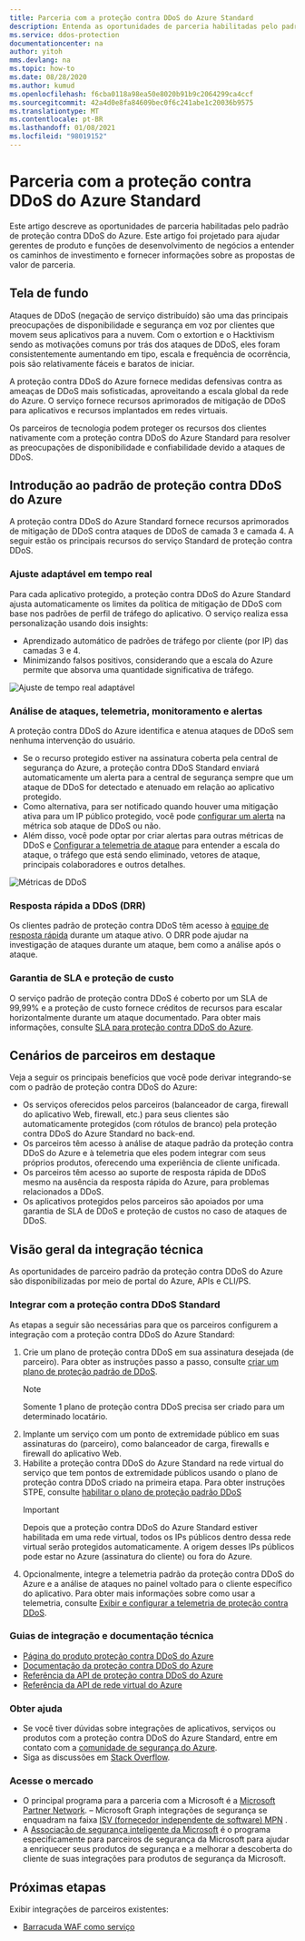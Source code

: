 ```yaml
---
title: Parceria com a proteção contra DDoS do Azure Standard
description: Entenda as oportunidades de parceria habilitadas pelo padrão de proteção contra DDoS do Azure.
ms.service: ddos-protection
documentationcenter: na
author: yitoh
mms.devlang: na
ms.topic: how-to
ms.date: 08/28/2020
ms.author: kumud
ms.openlocfilehash: f6cba0118a98ea50e8020b91b9c2064299ca4ccf
ms.sourcegitcommit: 42a4d0e8fa84609bec0f6c241abe1c20036b9575
ms.translationtype: MT
ms.contentlocale: pt-BR
ms.lasthandoff: 01/08/2021
ms.locfileid: "98019152"
---
```

# <a name="partnering-with-azure-ddos-protection-standard"></a>Parceria com a proteção contra DDoS do Azure Standard
Este artigo descreve as oportunidades de parceria habilitadas pelo padrão de proteção contra DDoS do Azure. Este artigo foi projetado para ajudar gerentes de produto e funções de desenvolvimento de negócios a entender os caminhos de investimento e fornecer informações sobre as propostas de valor de parceria.

## <a name="background"></a>Tela de fundo
Ataques de DDoS (negação de serviço distribuído) são uma das principais preocupações de disponibilidade e segurança em voz por clientes que movem seus aplicativos para a nuvem. Com o extortion e o Hacktivism sendo as motivações comuns por trás dos ataques de DDoS, eles foram consistentemente aumentando em tipo, escala e frequência de ocorrência, pois são relativamente fáceis e baratos de iniciar.

A proteção contra DDoS do Azure fornece medidas defensivas contra as ameaças de DDoS mais sofisticadas, aproveitando a escala global da rede do Azure. O serviço fornece recursos aprimorados de mitigação de DDoS para aplicativos e recursos implantados em redes virtuais.

Os parceiros de tecnologia podem proteger os recursos dos clientes nativamente com a proteção contra DDoS do Azure Standard para resolver as preocupações de disponibilidade e confiabilidade devido a ataques de DDoS.

## <a name="introduction-to-azure-ddos-protection-standard"></a>Introdução ao padrão de proteção contra DDoS do Azure
A proteção contra DDoS do Azure Standard fornece recursos aprimorados de mitigação de DDoS contra ataques de DDoS de camada 3 e camada 4. A seguir estão os principais recursos do serviço Standard de proteção contra DDoS.

### <a name="adaptive-real-time-tuning"></a>Ajuste adaptável em tempo real
Para cada aplicativo protegido, a proteção contra DDoS do Azure Standard ajusta automaticamente os limites da política de mitigação de DDoS com base nos padrões de perfil de tráfego do aplicativo. O serviço realiza essa personalização usando dois insights:

- Aprendizado automático de padrões de tráfego por cliente (por IP) das camadas 3 e 4.
- Minimizando falsos positivos, considerando que a escala do Azure permite que absorva uma quantidade significativa de tráfego.

![Ajuste de tempo real adaptável](./media/ddos-protection-partner-onboarding/real-time-tuning.png)

### <a name="attack-analytics-telemetry-monitoring-and-alerting"></a>Análise de ataques, telemetria, monitoramento e alertas
A proteção contra DDoS do Azure identifica e atenua ataques de DDoS sem nenhuma intervenção do usuário.

- Se o recurso protegido estiver na assinatura coberta pela central de segurança do Azure, a proteção contra DDoS Standard enviará automaticamente um alerta para a central de segurança sempre que um ataque de DDoS for detectado e atenuado em relação ao aplicativo protegido.
- Como alternativa, para ser notificado quando houver uma mitigação ativa para um IP público protegido, você pode [configurar um alerta](alerts.md) na métrica sob ataque de DDoS ou não.
- Além disso, você pode optar por criar alertas para outras métricas de DDoS e [Configurar a telemetria de ataque](telemetry.md) para entender a escala do ataque, o tráfego que está sendo eliminado, vetores de ataque, principais colaboradores e outros detalhes.

![Métricas de DDoS](./media/ddos-protection-partner-onboarding/ddos-metrics.png)

### <a name="ddos-rapid-response-drr"></a>Resposta rápida a DDoS (DRR)
Os clientes padrão de proteção contra DDoS têm acesso à [equipe de resposta rápida](ddos-rapid-response.md) durante um ataque ativo. O DRR pode ajudar na investigação de ataques durante um ataque, bem como a análise após o ataque.

### <a name="sla-guarantee-and-cost-protection"></a>Garantia de SLA e proteção de custo
O serviço padrão de proteção contra DDoS é coberto por um SLA de 99,99% e a proteção de custo fornece créditos de recursos para escalar horizontalmente durante um ataque documentado. Para obter mais informações, consulte [SLA para proteção contra DDoS do Azure](https://azure.microsoft.com/support/legal/sla/ddos-protection/v1_0/).

## <a name="featured-partner-scenarios"></a>Cenários de parceiros em destaque
Veja a seguir os principais benefícios que você pode derivar integrando-se com o padrão de proteção contra DDoS do Azure:

- Os serviços oferecidos pelos parceiros (balanceador de carga, firewall do aplicativo Web, firewall, etc.) para seus clientes são automaticamente protegidos (com rótulos de branco) pela proteção contra DDoS do Azure Standard no back-end.
- Os parceiros têm acesso à análise de ataque padrão da proteção contra DDoS do Azure e à telemetria que eles podem integrar com seus próprios produtos, oferecendo uma experiência de cliente unificada.  
- Os parceiros têm acesso ao suporte de resposta rápida de DDoS mesmo na ausência da resposta rápida do Azure, para problemas relacionados a DDoS.
- Os aplicativos protegidos pelos parceiros são apoiados por uma garantia de SLA de DDoS e proteção de custos no caso de ataques de DDoS.

## <a name="technical-integration-overview"></a>Visão geral da integração técnica
As oportunidades de parceiro padrão da proteção contra DDoS do Azure são disponibilizadas por meio de portal do Azure, APIs e CLI/PS.

### <a name="integrate-with-ddos-protection-standard"></a>Integrar com a proteção contra DDoS Standard
As etapas a seguir são necessárias para que os parceiros configurem a integração com a proteção contra DDoS do Azure Standard:
1. Crie um plano de proteção contra DDoS em sua assinatura desejada (de parceiro). Para obter as instruções passo a passo, consulte [criar um plano de proteção padrão de DDoS](manage-ddos-protection.md#create-a-ddos-protection-plan).
   > [!NOTE]
   > Somente 1 plano de proteção contra DDoS precisa ser criado para um determinado locatário. 
2. Implante um serviço com um ponto de extremidade público em suas assinaturas do (parceiro), como balanceador de carga, firewalls e firewall do aplicativo Web. 
3. Habilite a proteção contra DDoS do Azure Standard na rede virtual do serviço que tem pontos de extremidade públicos usando o plano de proteção contra DDoS criado na primeira etapa. Para obter instruções STPE, consulte [habilitar o plano de proteção padrão DDoS](manage-ddos-protection.md#enable-ddos-protection-for-an-existing-virtual-network)
   > [!IMPORTANT] 
   > Depois que a proteção contra DDoS do Azure Standard estiver habilitada em uma rede virtual, todos os IPs públicos dentro dessa rede virtual serão protegidos automaticamente. A origem desses IPs públicos pode estar no Azure (assinatura do cliente) ou fora do Azure. 
4. Opcionalmente, integre a telemetria padrão da proteção contra DDoS do Azure e a análise de ataques no painel voltado para o cliente específico do aplicativo. Para obter mais informações sobre como usar a telemetria, consulte [Exibir e configurar a telemetria de proteção contra DDoS](telemetry.md). 

### <a name="onboarding-guides-and-technical-documentation"></a>Guias de integração e documentação técnica

- [Página do produto proteção contra DDoS do Azure](https://azure.microsoft.com/services/ddos-protection/)
- [Documentação da proteção contra DDoS do Azure](ddos-protection-overview.md)
- [Referência da API de proteção contra DDoS do Azure](/rest/api/virtualnetwork/ddosprotectionplans)
- [Referência da API de rede virtual do Azure](/rest/api/virtualnetwork/virtualnetworks)

### <a name="get-help"></a>Obter ajuda

- Se você tiver dúvidas sobre integrações de aplicativos, serviços ou produtos com a proteção contra DDoS do Azure Standard, entre em contato com a [comunidade de segurança do Azure](https://techcommunity.microsoft.com/t5/security-identity/bd-p/Azure-Security).
- Siga as discussões em [Stack Overflow](https://stackoverflow.com/tags/azure-ddos/).

### <a name="get-to-market"></a>Acesse o mercado

- O principal programa para a parceria com a Microsoft é a [Microsoft Partner Network](https://partner.microsoft.com/). – Microsoft Graph integrações de segurança se enquadram na faixa [ISV (fornecedor independente de software) MPN](https://partner.microsoft.com/saas-solution-guide) .
- A [Associação de segurança inteligente da Microsoft](https://www.microsoft.com/security/business/intelligent-security-association?rtc=1) é o programa especificamente para parceiros de segurança da Microsoft para ajudar a enriquecer seus produtos de segurança e a melhorar a descoberta do cliente de suas integrações para produtos de segurança da Microsoft.

## <a name="next-steps"></a>Próximas etapas
Exibir integrações de parceiros existentes:

- [Barracuda WAF como serviço](https://www.barracuda.com/waf-as-a-service)
